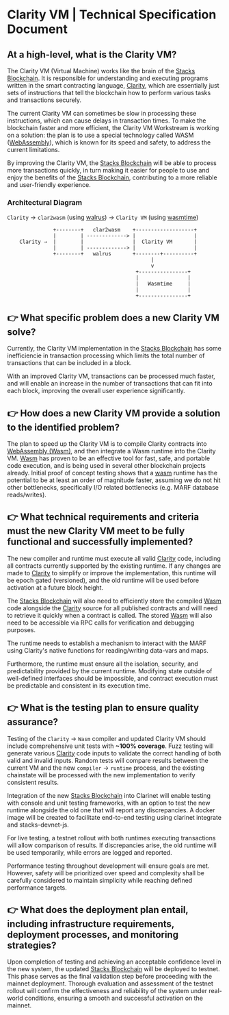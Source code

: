 # Clarity VM | Technical Specification Document

## At a high-level, what is the Clarity VM?

The Clarity VM (Virtual Machine) works like the brain of the [Stacks Blockchain](https://github.com/stacks-network/stacks-blockchain). It is responsible for understanding and executing programs written in the smart contracting language, [Clarity](https://clarity-lang.org/), which are essentially just sets of instructions that tell the blockchain how to perform various tasks and transactions securely.

The current Clarity VM can sometimes be slow in processing these instructions, which can cause delays in transaction times. To make the blockchain faster and more efficient, the Clarity VM Workstream is working on a solution: the plan is to use a special technology called WASM ([WebAssembly](https://webassembly.org/)), which is known for its speed and safety, to address the current limitations.

By improving the Clarity VM, the [Stacks Blockchain](https://github.com/stacks-network/stacks-blockchain) will be able to process more transactions quickly, in turn making it easier for people to use and enjoy the benefits of the [Stacks Blockchain](https://github.com/stacks-network/stacks-blockchain), contributing to a more reliable and user-friendly experience.

### Architectural Diagram

`Clarity` → `clar2wasm` (using [walrus](https://github.com/rustwasm/walrus)) → `Clarity VM` (using [wasmtime](https://github.com/bytecodealliance/wasmtime))

```
               +--------+   clar2wasm    +-------------------+
               |        | -------------> |                   |
    Clarity →  |        |                |  Clarity VM       |
               |        | -------------> |                   |
               +--------+   walrus       +--------+----------+
                                               |
                                               v
                                          +----------------+
                                          |                |
                                          |   Wasmtime     |
                                          |                |
                                          +----------------+
```

## 👉 What specific problem does a new Clarity VM solve?

Currently, the Clarity VM implementation in the [Stacks Blockchain](https://github.com/stacks-network/stacks-blockchain) has some inefficiencie in transaction processing which limits the total number of transactions that can be included in a block.

With an improved Clarity VM, transactions can be processed much faster, and will enable an increase in the number of transactions that can fit into each block, improving the overall user experience significantly.

## 👉 How does a new Clarity VM provide a solution to the identified problem?

The plan to speed up the Clarity VM is to compile Clarity contracts into [WebAssembly (Wasm)](https://webassembly.org/), and then integrate a Wasm runtime into the Clarity VM. [Wasm](https://webassembly.org) has proven to be an effective tool for fast, safe, and portable code execution, and is being used in several other blockchain projects already. Initial proof of concept testing shows that a [wasm](https://webassembly.org) runtime has the potential to be at least an order of magnitude faster, assuming we do not hit other bottlenecks, specifically I/O related bottlenecks (e.g. MARF database reads/writes).

## 👉 What technical requirements and criteria must the new Clarity VM meet to be fully functional and successfully implemented?

The new compiler and runtime must execute all valid [Clarity](https://clarity-lang.org/) code, including all contracts currently supported by the existing runtime. If any changes are made to [Clarity](https://clarity-lang.org/) to simplify or improve the implementation, this runtime will be epoch gated (versioned), and the old runtime will be used before activation at a future block height.

The [Stacks Blockchain](https://github.com/stacks-network/stacks-blockchain) will also need to efficiently store the compiled [Wasm](<(https://webassembly.org/)>) code alongside the [Clarity](https://clarity-lang.org/) source for all published contracts and willl need to retrieve it quickly when a contract is called. The stored [Wasm](https://webassembly.org/) will also need to be accessible via RPC calls for verification and debugging purposes.

The runtime needs to establish a mechanism to interact with the MARF using Clarity's native functions for reading/writing data-vars and maps.

Furthermore, the runtime must ensure all the isolation, security, and predictability provided by the current runtime. Modifying state outside of well-defined interfaces should be impossible, and contract execution must be predictable and consistent in its execution time.

## 👉 What is the testing plan to ensure quality assurance?

Testing of the `Clarity` → `Wasm` compiler and updated Clarity VM should include comprehensive unit tests with **~100% coverage**. Fuzz testing will generate various [Clarity](https://clarity-lang.org/) code inputs to validate the correct handling of both valid and invalid inputs. Random tests will compare results between the current VM and the new `compiler` → `runtime` process, and the existing chainstate will be processed with the new implementation to verify consistent results.

Integration of the new [Stacks Blockchain](https://github.com/stacks-network/stacks-blockchain) into Clarinet will enable testing with console and unit testing frameworks, with an option to test the new runtime alongside the old one that will report any discrepancies. A docker image will be created to facilitate end-to-end testing using clarinet integrate and stacks-devnet-js.

For live testing, a testnet rollout with both runtimes executing transactions will allow comparison of results. If discrepancies arise, the old runtime will be used temporarily, while errors are logged and reported.

Performance testing throughout development will ensure goals are met. However, safety will be prioritized over speed and complexity shall be carefully considered to maintain simplicity while reaching defined performance targets.

## 👉 What does the deployment plan entail, including infrastructure requirements, deployment processes, and monitoring strategies?

Upon completion of testing and achieving an acceptable confidence level in the new system, the updated [Stacks Blockchain](https://github.com/stacks-network/stacks-blockchain) will be deployed to testnet. This phase serves as the final validation step before proceeding with the mainnet deployment. Thorough evaluation and assessment of the testnet rollout will confirm the effectiveness and reliability of the system under real-world conditions, ensuring a smooth and successful activation on the mainnet.
